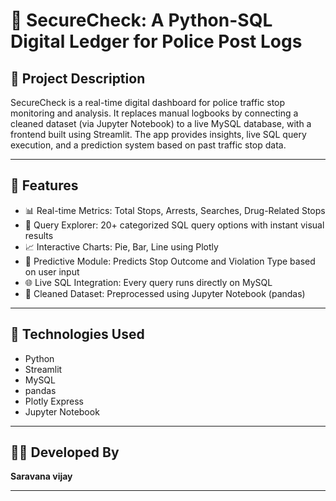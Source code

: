 # 🚓 SecureCheck: A Python-SQL Digital Ledger for Police Post Logs

## 📌 Project Description

SecureCheck is a real-time digital dashboard for police traffic stop monitoring and analysis. It replaces manual logbooks by connecting a cleaned dataset (via Jupyter Notebook) to a live MySQL database, with a frontend built using Streamlit. The app provides insights, live SQL query execution, and a prediction system based on past traffic stop data.

---

## 🚀 Features

* 📊 Real-time Metrics: Total Stops, Arrests, Searches, Drug-Related Stops
* 📁 Query Explorer: 20+ categorized SQL query options with instant visual results
* 📈 Interactive Charts: Pie, Bar, Line using Plotly
* 🧠 Predictive Module: Predicts Stop Outcome and Violation Type based on user input
* 🌐 Live SQL Integration: Every query runs directly on MySQL
* 🧹 Cleaned Dataset: Preprocessed using Jupyter Notebook (pandas)

---

## 🧰 Technologies Used

* Python
* Streamlit
* MySQL
* pandas
* Plotly Express
* Jupyter Notebook

---

## 👨‍💻 Developed By

**Saravana vijay**

---
